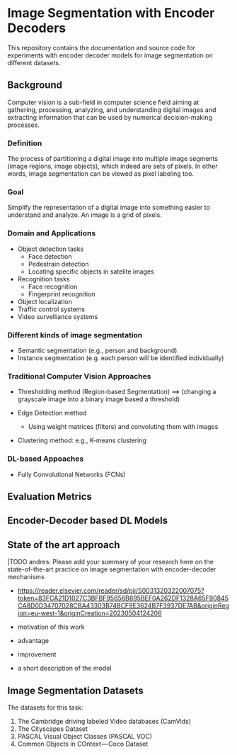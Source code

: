 # Image Segmentation with Encoder Decoders
This repository contains the documentation and source code for experiments with encoder decoder models for image segmentation on different datasets.

## Background
Computer vision is a sub-field in computer science field aiming at gathering, processing, analyzing, and understanding digital images and extracting information that can be used by numerical decision-making processes.

### Definition
The process of partitioning a digital image into multiple image segments (image regions, image objects), which indeed are sets of pixels. In other words, image segmentation can be viewed as pixel labeling too.

### Goal
Simplify the representation of a digital image into something easier to understand and analyze. An image is a grid of pixels.

### Domain and Applications
- Object detection tasks
    - Face detection
    - Pedestrain detection
    - Locating specific objects in satelite images
- Recognition tasks
    - Face recognition
    - Fingerprint recognition
- Object localization
- Traffic control systems
- Video survelliance systems

### Different kinds of image segmentation
- Semantic segmentation (e.g., person and background)
- Instance segmentation (e.g. each person will be identified individually)

### Traditional Computer Vision Approaches
- Thresholding method (Region-based Segmentation) ==> (changing a grayscale image into a binary image based a threshold)

- Edge Detection method
    - Using weight matrices (filters) and convoluting them with images

- Clustering method: e.g., K-means clustering

### DL-based Appoaches
- Fully Convolutional Networks (FCNs)

## Evaluation Metrics
## Encoder-Decoder based DL Models

## State of the art approach
|TODO andres: Please add your summary of your research here on the state-of-the-art practice on image segmentation with encoder-decoder mechanisms
- https://reader.elsevier.com/reader/sd/pii/S0031320322007075?token=83FCA21D1027C3BFBF95656B895BEF0A262DF1328A65F90845CA8D0D34707028CBA43303B74BCF9E3624B7F3937DE7AB&originRegion=eu-west-1&originCreation=20230504124206

- motivation of this work
- advantage
- improvement
- a short description of the model


## Image Segmentation Datasets
The datasets for this task:
1. The Cambridge driving labeled Video databases (CamVids)
2. The Cityscapes Dataset
3. PASCAL Visual Object Classes (PASCAL VOC)
4. Common Objects in COntext — Coco Dataset

